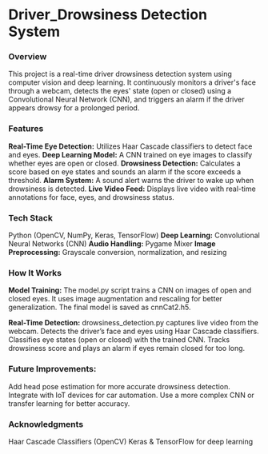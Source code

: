 # Driver_Drowsiness Detection System

### Overview

This project is a real-time driver drowsiness detection system using computer vision and deep learning. It continuously monitors a driver's face through a webcam, detects the eyes' state (open or closed) using a Convolutional Neural Network (CNN), and triggers an alarm if the driver appears drowsy for a prolonged period.

### Features

**Real-Time Eye Detection:** Utilizes Haar Cascade classifiers to detect face and eyes.
**Deep Learning Model:** A CNN trained on eye images to classify whether eyes are open or closed.
**Drowsiness Detection:** Calculates a score based on eye states and sounds an alarm if the score exceeds a threshold.
**Alarm System:** A sound alert warns the driver to wake up when drowsiness is detected.
**Live Video Feed:** Displays live video with real-time annotations for face, eyes, and drowsiness status.

### Tech Stack

Python (OpenCV, NumPy, Keras, TensorFlow)
**Deep Learning:** Convolutional Neural Networks (CNN)
**Audio Handling:** Pygame Mixer
**Image Preprocessing:** Grayscale conversion, normalization, and resizing

### How It Works

**Model Training:**
The model.py script trains a CNN on images of open and closed eyes.
It uses image augmentation and rescaling for better generalization.
The final model is saved as cnnCat2.h5.

**Real-Time Detection:**
drowsiness_detection.py captures live video from the webcam.
Detects the driver’s face and eyes using Haar Cascade classifiers.
Classifies eye states (open or closed) with the trained CNN.
Tracks drowsiness score and plays an alarm if eyes remain closed for too long.

### Future Improvements:

Add head pose estimation for more accurate drowsiness detection.
Integrate with IoT devices for car automation.
Use a more complex CNN or transfer learning for better accuracy.

### Acknowledgments

Haar Cascade Classifiers (OpenCV)
Keras & TensorFlow for deep learning
